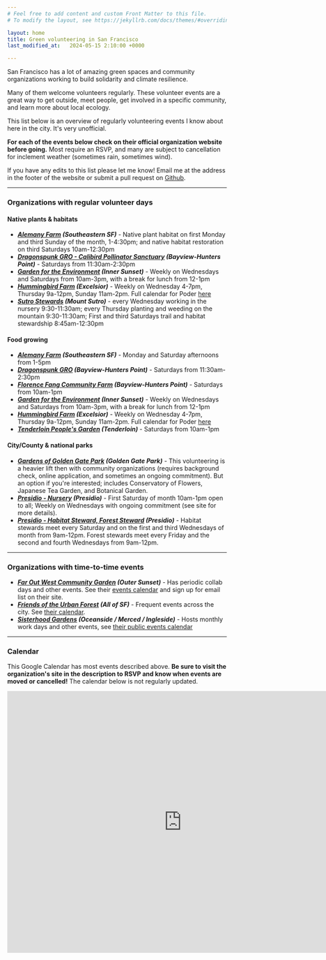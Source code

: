 ```yaml
---
# Feel free to add content and custom Front Matter to this file.
# To modify the layout, see https://jekyllrb.com/docs/themes/#overriding-theme-defaults

layout: home
title: Green volunteering in San Francisco
last_modified_at:   2024-05-15 2:10:00 +0000

---
```


San Francisco has a lot of amazing green spaces and community organizations working to build solidarity and climate resilience.

Many of them welcome volunteers regularly. These volunteer events are a great way to get outside, meet people, get involved in a specific community, and learn more about local ecology.

This list below is an overview of regularly volunteering events I know about here in the city. It's very unofficial.

**For each of the events below check on their official organization website before going.** Most require an RSVP, and many are subject to cancellation for inclement weather (sometimes rain, sometimes wind).

If you have any edits to this list please let me know! Email me at the address in the footer of the website or submit a pull request on [Github](https://github.com/hartsick/christa.town).

---

### Organizations with regular volunteer days

#### Native plants & habitats

* _**[Alemany Farm](https://alemanyfarm.org/get-involved/)
    (Southeastern SF)**_ - 
    Native plant habitat on first Monday and third Sunday of the month, 1-4:30pm; and native habitat restoration on third Saturdays 10am-12:30pm
* _**[Dragonspunk GRO - Calibird Pollinator Sanctuary](https://www.dragonspunk.org/new-botanical-pollinator-sanctuary)
    (Bayview-Hunters Point)**_ - 
    Saturdays from 11:30am-2:30pm
* _**[Garden for the Environment](https://www.gardenfortheenvironment.org/volunteer) 
(Inner Sunset)**_ - 
    Weekly on Wednesdays and Saturdays from 10am-3pm, with a break for lunch from 12-1pm
* _**[Hummingbird Farm](https://podersf.org/hummingbird-farm/) 
(Excelsior)**_ - 
    Weekly on Wednesday 4-7pm, Thursday 9a-12pm, Sunday 11am-2pm. Full calendar for Poder [here](https://podersf.org/calendar/)
* _**[Sutro Stewards](https://www.sutrostewards.org/volunteer) 
(Mount Sutro)**_ - 
    every Wednesday working in the nursery 9:30-11:30am; every Thursday planting and weeding on the mountain 9:30-11:30am; First and third Saturdays trail and habitat stewardship 8:45am-12:30pm

#### Food growing

* _**[Alemany Farm](https://alemanyfarm.org/get-involved/)
    (Southeastern SF)**_ - 
    Monday and Saturday afternoons from 1-5pm
* _**[Dragonspunk GRO](https://www.dragonspunk.org/)
    (Bayview-Hunters Point)**_ -
    Saturdays from 11:30am-2:30pm
* _**[Florence Fang Community Farm](https://ffcommunityfarm.org/volunteer)
    (Bayview-Hunters Point)**_ - 
    Saturdays from 10am-1pm
* _**[Garden for the Environment](https://www.gardenfortheenvironment.org/volunteer)
    (Inner Sunset)**_ - 
    Weekly on Wednesdays and Saturdays from 10am-3pm, with a break for lunch from 12-1pm
* _**[Hummingbird Farm](https://podersf.org/hummingbird-farm/)
    (Excelsior)**_ - 
    Weekly on Wednesday 4-7pm, Thursday 9a-12pm, Sunday 11am-2pm. Full calendar for Poder [here](https://podersf.org/calendar/)
* _**[Tenderloin People's Garden](https://www.tenderloinpeoplesgarden.com/about) 
    (Tenderloin)**_ - 
    Saturdays from 10am-1pm

#### City/County & national parks

* _**[Gardens of Golden Gate Park](https://gggp.org/volunteer/)
    (Golden Gate Park)**_ - 
    This volunteering is a heavier lift then with community organizations (requires background check, online application, and sometimes an ongoing commitment). But an option if you're interested; includes Conservatory of Flowers, Japanese Tea Garden, and Botanical Garden.
* _**[Presidio - Nursery](https://www.parksconservancy.org/programs/npn/presidio-nursery)
    (Presidio)**_ - 
    First Saturday of month 10am-1pm open to all; Weekly on Wednesdays with ongoing commitment (see site for more details).
* _**[Presidio - Habitat Steward, Forest Steward](https://presidio.gov/support/volunteer/habitat-and-forest-stewards)
    (Presidio)**_ - 
    Habitat stewards meet every Saturday and on the first and third Wednesdays of month from 9am-12pm. Forest stewards meet every Friday and the second and fourth Wednesdays from 9am-12pm.

---

### Organizations with time-to-time events

* _**[Far Out West Community Garden](https://www.faroutwestcommunity.org/take-action)
    (Outer Sunset)**_ -
    Has periodic collab days and other events. See their [events calendar](https://www.faroutwestcommunity.org/event-calendar) and sign up for email list on their site.
* _**[Friends of the Urban Forest](https://www.friendsoftheurbanforest.org/volunteer)
    (All of SF)**_ -
    Frequent events across the city. See [their calendar](https://www.friendsoftheurbanforest.org/volunteer).
* _**[Sisterhood Gardens](https://linktr.ee/sisterhoodgardens)
    (Oceanside / Merced / Ingleside)**_ - 
    Hosts monthly work days and other events, see [their public events calendar](https://docs.google.com/spreadsheets/d/1omj3lbEAb9h_Mlhawxjf6KTlqVyY_wGxckMsu4X23VA/edit#gid=866500055)

---

### Calendar

This Google Calendar has most events described above. **Be sure to visit the organization's site in the description to RSVP and know when events are moved or cancelled!** The calendar below is not regularly updated.

<iframe src="https://calendar.google.com/calendar/embed?src=d0cbe43e548192dd176fcff5e239976bb7cb002cfe9215446579dc4124bb2d3d%40group.calendar.google.com&ctz=America%2FLos_Angeles" style="border: 0" width="800" height="600" frameborder="0" scrolling="no"></iframe>
